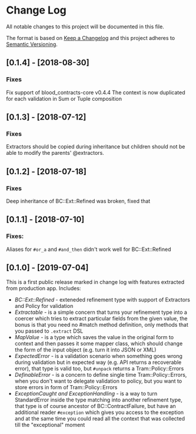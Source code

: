# Change Log

All notable changes to this project will be documented in this file.

The format is based on [Keep a Changelog](http://keepachangelog.com/)
and this project adheres to [Semantic Versioning](http://semver.org/).

## [0.1.4] - [2018-08-30]

### Fixes
Fix support of blood_contracts-core v0.4.4
The context is now duplicated for each validation in Sum or Tuple composition

## [0.1.3] - [2018-07-12]

### Fixes
Extractors should be copied during inheritance but children should not be able to modify the parents' @extractors.

## [0.1.2] - [2018-07-18]

### Fixes
Deep inheritance of BC::Ext::Refined was broken, fixed that

## [0.1.1] - [2018-07-10]

### Fixes:
Aliases for `#or_a` and `#and_then` didn't work well for BC::Ext::Refined

## [0.1.0] - [2019-07-04]

This is a first public release marked in change log with features extracted from production app.
Includes:
- *BC::Ext::Refined* - exteneded refinement type with support of Extractors and Policy for validation
- *Extractable* - is a simple concern that turns your refinement type into a coercer which tries to extract particular fields from the given value,
  the bonus is that you need no #match method definition, only methods that you passed to `.extract` DSL
- *MapValue* - is a type which saves the value in the original form to context and then passes it some mapper class, which should change the
  form of the input object (e.g. turn it into JSON or XML)
- *ExpectedError* - is a validation scenario when something goes wrong during validation but in expected way (e.g. API returns a recoverable error),
  that type is valid too, but `#unpack` returns a Tram::Policy::Errors
- *DefinableError* - is a concern to define single time Tram::Policy::Errors, when you don't want to delegate validation to policy, but you want
  to store errors in form of Tram::Policy::Errors
- *ExceptionCaught and ExceptionHandling* - is a way to turn StandardError inside the type matching into another refinement type, that type is of course
  ancestor of BC::ContractFailure, but have an additional reader `#exception` which gives you access to the exception and at the same time you could
  read all the context that was collected till the "exceptional" moment

